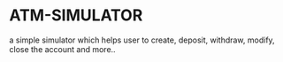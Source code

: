# ATM-SIMULATOR
a simple simulator which helps user to create, deposit, withdraw, modify, close the account and more..
